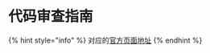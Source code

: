 # 代码审查指南

{% hint style="info" %}
对应的[官方页面地址](https://contributing.bitwarden.com/contributing/pull-requests/code-review)
{% endhint %}

